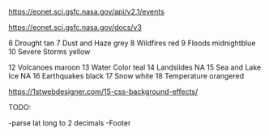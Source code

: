 https://eonet.sci.gsfc.nasa.gov/api/v2.1/events

https://eonet.sci.gsfc.nasa.gov/docs/v3

6 Drought           tan
7 Dust and Haze     grey
8 Wildfires         red
9 Floods            midnightblue
10 Severe Storms    yellow

12 Volcanoes        maroon
13 Water Color      teal
14 Landslides       NA
15 Sea and Lake Ice NA
16 Earthquakes      black
17 Snow             white
18 Temperature      orangered


https://1stwebdesigner.com/15-css-background-effects/

TODO:

-parse lat long to 2 decimals
-Footer








